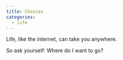 ```yaml
---
title: Choices
categories:
  - life
---
```

Life,
like the internet,
can take you anywhere.

So ask yourself:
Where do I want to go?
